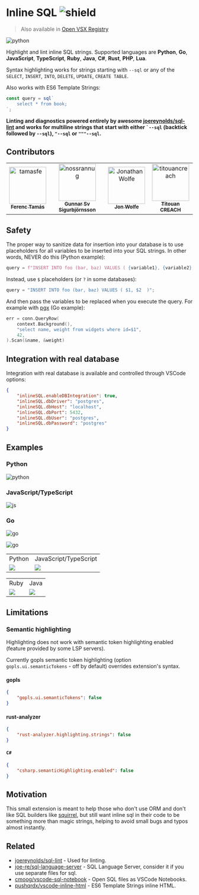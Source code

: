 # Inline SQL ![shield](https://img.shields.io/visual-studio-marketplace/i/qufiwefefwoyn.inline-sql-syntax)

> Also available in [Open VSX Registry](https://open-vsx.org/extension/qufiwefefwoyn/inline-sql-syntax)

![python](docs/py_lint.png)

Highlight and lint inline SQL strings.
Supported languages are **Python**, **Go**, **JavaScript**, **TypeScript**, **Ruby**, **Java**, **C#**, **Rust**, **PHP**, **Lua**.

Syntax highlighting works for strings starting with `--sql` or any of
the `SELECT`, `INSERT`, `INTO`, `DELETE`, `UPDATE`, `CREATE TABLE`.

Also works with ES6 Template Strings:

```javascript
const query = sql`
    select * from book;
`;
```

**Linting and diagnostics powered entirely by awesome
[joereynolds/sql-lint](https://github.com/joereynolds/sql-lint) and works for
multiline strings that start with either <code>\`--sql</code> (backtick followed by `--sql`),
`"--sql` or `"""--sql`.**

## Contributors

<!-- readme: contributors -start -->
<table>
<tr>
    <td align="center">
        <a href="https://github.com/tamasfe">
            <img src="https://avatars.githubusercontent.com/u/25967296?v=4" width="100;" alt="tamasfe"/>
            <br />
            <sub><b>Ferenc Tamás</b></sub>
        </a>
    </td>
    <td align="center">
        <a href="https://github.com/nossrannug">
            <img src="https://avatars.githubusercontent.com/u/416906?v=4" width="100;" alt="nossrannug"/>
            <br />
            <sub><b>Gunnar Sv Sigurbjörnsson</b></sub>
        </a>
    </td>
    <td align="center">
        <a href="https://github.com/JonathanWolfe">
            <img src="https://avatars.githubusercontent.com/u/1449779?v=4" width="100;" alt="JonathanWolfe"/>
            <br />
            <sub><b>Jon Wolfe</b></sub>
        </a>
    </td>
    <td align="center">
        <a href="https://github.com/titouancreach">
            <img src="https://avatars.githubusercontent.com/u/3995719?v=4" width="100;" alt="titouancreach"/>
            <br />
            <sub><b>Titouan CREACH</b></sub>
        </a>
    </td></tr>
</table>
<!-- readme: contributors -end -->

## Safety

The proper way to sanitize data for insertion into your database is to
use placeholders for all variables to be inserted into your SQL strings.
In other words, NEVER do this (Python example):

```python
query = f"INSERT INTO foo (bar, baz) VALUES ( {variable1}, {variable2} )";
```

Instead, use `$` placeholders (or `?` in some databases):

```python
query = "INSERT INTO foo (bar, baz) VALUES ( $1, $2  )";
```

And then pass the variables to be replaced when you execute the query.
For example with [pgx](https://github.com/JackC/pgx) (Go example):

```go
err = conn.QueryRow(
    context.Background(),
    "select name, weight from widgets where id=$1",
    42,
).Scan(&name, &weight)
```

## Integration with real database

Integration with real database is available and controlled through VSCode options:

```json
{
    "inlineSQL.enableDBIntegration": true,
    "inlineSQL.dbDriver": "postgres",
    "inlineSQL.dbHost": "localhost",
    "inlineSQL.dbPort": 5432,
    "inlineSQL.dbUser": "postgres",
    "inlineSQL.dbPassword": "postgres"
}
```

## Examples

### Python

![python](docs/py_lint.png)

### JavaScript/TypeScript

![js](docs/js_lint.png)

### Go

![go](docs/go_lint.png)

![go](docs/go_lint2.png)

<table style="width:100%; border: none!important;">
  <tr>
    <td>Python</td>
    <td>JavaScript/TypeScript</td>
  </tr>
  <tr>
    <td><img src="docs/python.png" /></td>
    <td><img src="docs/js.png" /></td>
  </tr>
</table>

<table style="width:100%; border: none!important;">
  <tr>
    <td>Ruby</td>
    <td>Java</td>
  </tr>
  <tr>
    <td><img src="docs/ruby.png" /></td>
    <td><img src="docs/java.png" /></td>
  </tr>
</table>

## Limitations

### Semantic highlighting

Highlighting does not work with semantic token highlighting enabled (feature provided by some LSP servers).

Currently gopls semantic token highlighting (option `gopls.ui.semanticTokens` - off by default)
overrides extension's syntax.

#### gopls

```json
{
    "gopls.ui.semanticTokens": false
}
```

#### rust-analyzer

```json
{
    "rust-analyzer.highlighting.strings": false
}
```

#### `C#`

```json
{
    "csharp.semanticHighlighting.enabled": false
}
```

## Motivation

This small extension is meant to help those who don't use ORM and don't like SQL builders
like [squirrel](https://github.com/Masterminds/squirrel),
but still want inline sql in their code to be something more than magic strings,
helping to avoid small bugs and typos almost instantly.

## Related

- [joereynolds/sql-lint](https://github.com/joereynolds/sql-lint) - Used for linting.
- [joe-re/sql-language-server](https://github.com/joe-re/sql-language-server) - SQL Language Server, consider it if you use separate files for sql.
- [cmoog/vscode-sql-notebook](https://github.com/cmoog/vscode-sql-notebook) - Open SQL files as VSCode Notebooks.
- [pushqrdx/vscode-inline-html](https://github.com/pushqrdx/vscode-inline-html) - ES6 Template Strings inline HTML.
